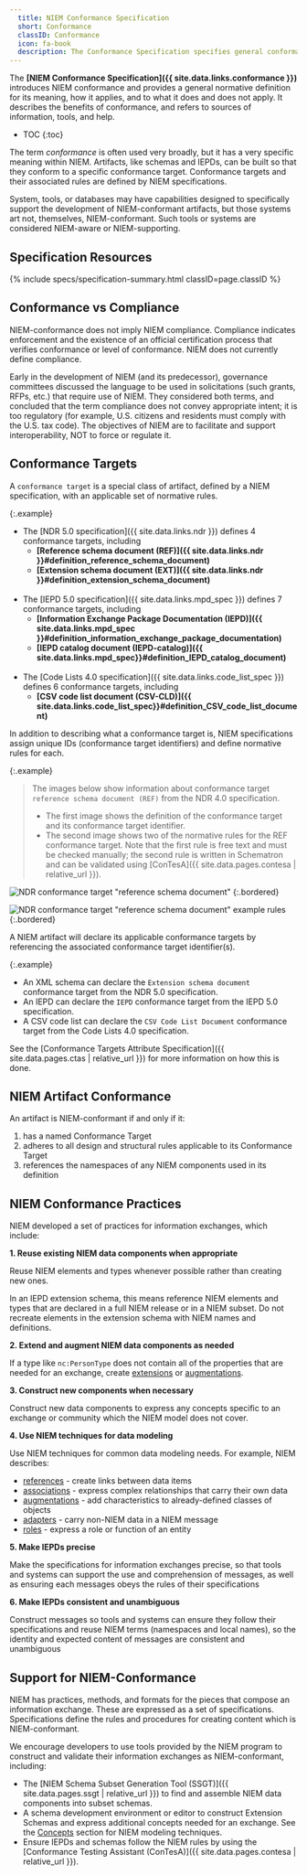 ```yaml
---
  title: NIEM Conformance Specification
  short: Conformance
  classID: Conformance
  icon: fa-book
  description: The Conformance Specification specifies general conformance guidance, principles, and rules for NIEM.
---
```


The **[NIEM Conformance Specification]({{ site.data.links.conformance }})** introduces NIEM conformance and provides a general normative definition for its meaning, how it applies, and to what it does and does not apply.  It describes the benefits of conformance, and refers to sources of information, tools, and help.

- TOC
{:toc}

The term *conformance* is often used very broadly, but it has a very specific meaning within NIEM.  Artifacts, like schemas and IEPDs, can be built so that they conform to a specific conformance target.  Conformance targets and their associated rules are defined by NIEM specifications.

System, tools, or databases may have capabilities designed to specifically support the development of NIEM-conformant artifacts, but those systems art not, themselves, NIEM-conformant.  Such tools or systems are considered NIEM-aware or NIEM-supporting.

## Specification Resources

{% include specs/specification-summary.html classID=page.classID %}

## Conformance vs Compliance

NIEM-conformance does not imply NIEM compliance.  Compliance indicates enforcement and the existence of an official certification process that verifies conformance or level of conformance. NIEM does not currently define compliance.

Early in the development of NIEM (and its predecessor), governance committees discussed the language to be used in solicitations (such grants, RFPs, etc.) that require use of NIEM. They considered both terms, and concluded that the term compliance does not convey appropriate intent; it is too regulatory (for example, U.S. citizens and residents must comply with the U.S. tax code). The objectives of NIEM are to facilitate and support interoperability, NOT to force or regulate it.

## Conformance Targets

A `conformance target` is a special class of artifact, defined by a NIEM specification, with an applicable set of normative rules.

{:.example}
- The [NDR 5.0 specification]({{ site.data.links.ndr }}) defines 4 conformance targets, including
  - **[Reference schema document (REF)]({{ site.data.links.ndr }}#definition_reference_schema_document)**
  - **[Extension schema document (EXT)]({{ site.data.links.ndr }}#definition_extension_schema_document)** <br><br>
- The [IEPD 5.0 specification]({{ site.data.links.mpd_spec }}) defines 7 conformance targets, including
  - **[Information Exchange Package Documentation (IEPD)]({{ site.data.links.mpd_spec }}#definition_information_exchange_package_documentation)**
  - **[IEPD catalog document (IEPD-catalog)]({{ site.data.links.mpd_spec}}#definition_IEPD_catalog_document)** <br><br>
- The [Code Lists 4.0 specification]({{ site.data.links.code_list_spec }}) defines 6 conformance targets, including
  - **[CSV code list document (CSV-CLD)]({{ site.data.links.code_list_spec}}#definition_CSV_code_list_document)**

In addition to describing what a conformance target is, NIEM specifications assign unique IDs (conformance target identifiers) and define normative rules for each.

{:.example}
> The images below show information about conformance target `reference schema document (REF)` from the NDR 4.0 specification.
>
> - The first image shows the definition of the conformance target and its conformance target identifier.
> - The second image shows two of the normative rules for the REF conformance target.  Note that the first rule is free text and must be checked manually; the second rule is written in Schematron and can be validated using [ConTesA]({{ site.data.pages.contesa | relative_url }}).

![NDR conformance target "reference schema document"](assets/ndr-ref.png)
{:.bordered}

![NDR conformance target "reference schema document" example rules](assets/ndr-ref-rules.png)
{:.bordered}

A NIEM artifact will declare its applicable conformance targets by referencing the associated conformance target identifier(s).

{:.example}
- An XML schema can declare the `Extension schema document` conformance target from the NDR 5.0 specification.
- An IEPD can declare the `IEPD` conformance target from the IEPD 5.0 specification.
- A CSV code list can declare the `CSV Code List Document` conformance target from the Code Lists 4.0 specification.

See the [Conformance Targets Attribute Specification]({{ site.data.pages.ctas | relative_url }}) for more information on how this is done.

## NIEM Artifact Conformance

An artifact is NIEM-conformant if and only if it:

1. has a named Conformance Target
2. adheres to all design and structural rules applicable to its Conformance Target
3. references the namespaces of any NIEM components used in its definition

## NIEM Conformance Practices

NIEM developed a set of practices for information exchanges, which include:

**1. Reuse existing NIEM data components when appropriate**

Reuse NIEM elements and types whenever possible rather than creating new ones.

In an IEPD extension schema, this means reference NIEM elements and types that are declared in a full NIEM release or in a NIEM subset.  Do not recreate elements in the extension schema with NIEM names and definitions.

**2. Extend and augment NIEM data components as needed**

If a type like `nc:PersonType` does not contain all of the properties that are needed for an exchange, create [extensions](../../concepts/type/ccc) or [augmentations](../../concepts/augmentation/element/).

**3. Construct new components when necessary**

Construct new data components to express any concepts specific to an exchange or community which the NIEM model does not cover.

**4. Use NIEM techniques for data modeling**

Use NIEM techniques for common data modeling needs.  For example, NIEM describes:

- [references](../../concepts/reference/) - create links between data items
- [associations](../../concepts/association/) - express complex relationships that carry their own data
- [augmentations](../../concepts/augmentation/element/) - add characteristics to already-defined classes of objects
- [adapters](../../concepts/adapter/) - carry non-NIEM data in a NIEM message
- [roles](../../concepts/role/) - express a role or function of an entity

**5. Make IEPDs precise**

Make the specifications for information exchanges precise, so that tools and systems can support the use and comprehension of messages, as well as ensuring each messages obeys the rules of their specifications

**6. Make IEPDs consistent and unambiguous**

Construct messages so tools and systems can ensure they follow their specifications    and reuse NIEM terms (namespaces and local names), so the identity and expected content of messages are consistent and unambiguous

## Support for NIEM-Conformance

NIEM has practices, methods, and formats for the pieces that compose an information exchange. These are expressed as a set of specifications. Specifications  define the rules and procedures for creating content which is NIEM-conformant.

We encourage developers to use tools provided by the NIEM program to construct and validate their information exchanges as NIEM-conformant, including:

- The [NIEM Schema Subset Generation Tool (SSGT)]({{ site.data.pages.ssgt | relative_url }}) to find and assemble NIEM data components into subset schemas.
- A schema development environment or editor to construct Extension Schemas and express additional concepts needed for an exchange.  See the [Concepts](../../concepts/) section for NIEM modeling techniques.
- Ensure IEPDs and schemas follow the NIEM rules by using the [Conformance Testing Assistant (ConTesA)]({{ site.data.pages.contesa | relative_url }}).
